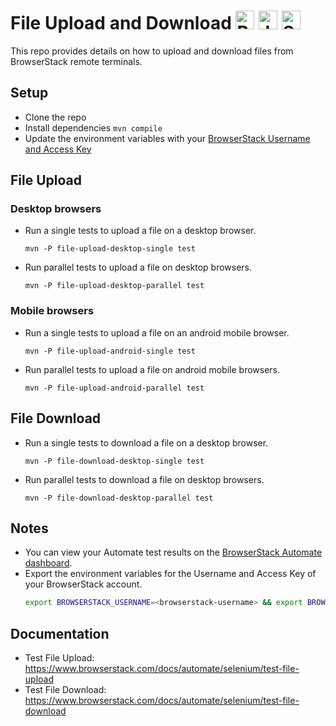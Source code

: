 # File Upload and Download <a href="https://www.browserstack.com/"><img src="https://www.vectorlogo.zone/logos/browserstack/browserstack-icon.svg" alt="BrowserStack" height="30"/></a> <a href="https://java.com"><img src="https://www.vectorlogo.zone/logos/java/java-icon.svg" alt="Java" height="30" /></a> <a href="https://www.selenium.dev/"><img src="https://seeklogo.com/images/S/selenium-logo-DB9103D7CF-seeklogo.com.png" alt="Selenium" height="30" /></a>

This repo provides details on how to upload and download files from BrowserStack remote terminals.

## Setup

- Clone the repo
- Install dependencies `mvn compile`
- Update the environment variables with your [BrowserStack Username and Access Key](https://www.browserstack.com/accounts/settings)

## File Upload

### Desktop browsers
- Run a single tests to upload a file on a desktop browser.
  ```
  mvn -P file-upload-desktop-single test
  ```
- Run parallel tests to upload a file on desktop browsers.
  ```
  mvn -P file-upload-desktop-parallel test
  ```

### Mobile browsers
- Run a single tests to upload a file on an android mobile browser.
  ```
  mvn -P file-upload-android-single test
  ```
- Run parallel tests to upload a file on android mobile browsers.
  ```
  mvn -P file-upload-android-parallel test
  ```

## File Download
- Run a single tests to download a file on a desktop browser.
  ```
  mvn -P file-download-desktop-single test
  ```
- Run parallel tests to download a file on desktop browsers.
  ```
  mvn -P file-download-desktop-parallel test
  ```

## Notes
- You can view your Automate test results on the [BrowserStack Automate dashboard](https://automate.browserstack.com/).
- Export the environment variables for the Username and Access Key of your BrowserStack account.
  ```sh
  export BROWSERSTACK_USERNAME=<browserstack-username> && export BROWSERSTACK_ACCESS_KEY=<browserstack-access-key>
  ```
  
## Documentation
- Test File Upload: https://www.browserstack.com/docs/automate/selenium/test-file-upload
- Test File Download: https://www.browserstack.com/docs/automate/selenium/test-file-download